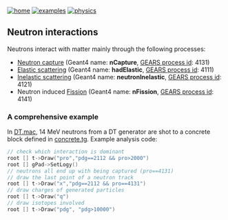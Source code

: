 [![home](https://img.shields.io/badge/gears-home-blue?style=flat)](../../..)
[![examples](https://img.shields.io/badge/gears-examples-green?style=flat)](../..)
[![physics](https://img.shields.io/badge/examples-physics-red?style=flat)](..)

## Neutron interactions

Neutrons interact with matter mainly through the following processes:

- [Neutron capture][] (Geant4 name: **nCapture**, [GEARS process id](../../output#process-id): 4131)
- [Elastic scattering][] (Geant4 name: **hadElastic**, [GEARS process id](../../output#process-id): 4111)
- [Inelastic scattering][] (Geant4 name: **neutronInelastic**, [GEARS process id](../../output#process-id): 4121)
- Neutron induced [Fission][] (Geant4 name: **nFission**, [GEARS process id](../../output#process-id): 4141)

[Neutron capture]: https://www.glossary.oilfield.slb.com/en/Terms/n/neutron_capture.aspx
[Elastic scattering]: https://www.glossary.oilfield.slb.com/en/Terms/e/elastic_neutron_scattering.aspx
[Inelastic scattering]: https://www.glossary.oilfield.slb.com/en/Terms/i/inelastic_neutron_scattering.aspx
[Fission]: https://en.wikipedia.org/wiki/Nuclear_fission

### A comprehensive example

In [DT.mac][], 14 MeV neutrons from a DT generator are shot to a concrete block defined in [concrete.tg][]. Example analysis code:

```cpp
// check which interaction is dominant
root [] t->Draw("pro","pdg==2112 && pro>2000")
root [] gPad->SetLogy()
// neutrons all end up with being captured (pro==4131)
// draw the last point of a neutron track
root [] t->Draw("x","pdg==2112 && pro==4131")
// draw charges of generated particles
root [] t->Draw("q")
// draw isotopes involved
root [] t->Draw("pdg", "pdg>10000")
```

[DT.mac]:{{site.file}}/examples/physics/neutron/DT.mac
[concrete.tg]:{{site.file}}/examples/physics/neutron/concrete.tg
